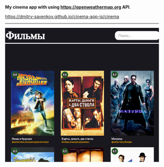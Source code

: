 **My cinema app with using https://openweathermap.org API**.  

https://dmitry-savenkov.github.io/cinema-app-js/cinema
* * *
![alt text](screen/scr.png "")​  
